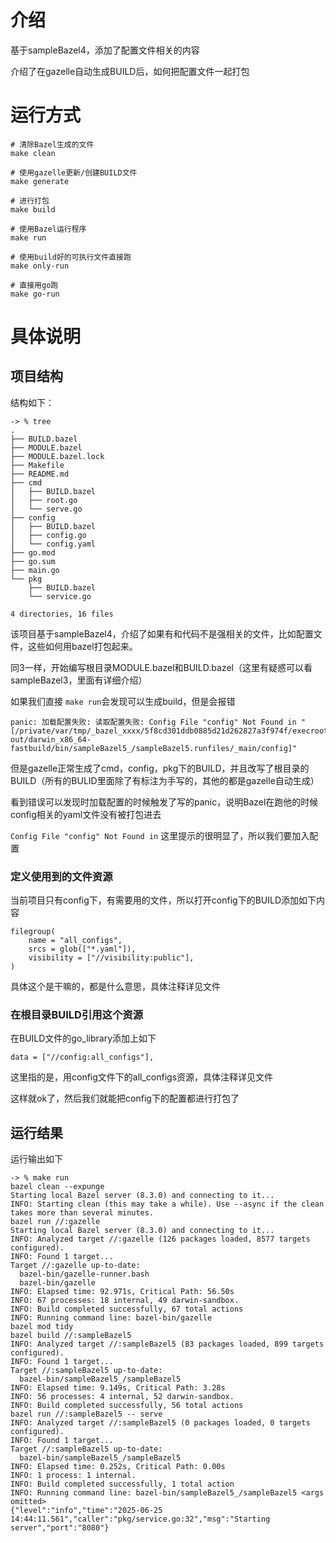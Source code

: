 # 介绍

基于sampleBazel4，添加了配置文件相关的内容

介绍了在gazelle自动生成BUILD后，如何把配置文件一起打包

# 运行方式

```
# 清除Bazel生成的文件
make clean

# 使用gazelle更新/创建BUILD文件
make generate

# 进行打包
make build

# 使用Bazel运行程序
make run

# 使用build好的可执行文件直接跑
make only-run

# 直接用go跑
make go-run
```

# 具体说明

## 项目结构

结构如下：

```
-> % tree
.
├── BUILD.bazel
├── MODULE.bazel
├── MODULE.bazel.lock
├── Makefile
├── README.md
├── cmd
│   ├── BUILD.bazel
│   ├── root.go
│   └── serve.go
├── config
│   ├── BUILD.bazel
│   ├── config.go
│   └── config.yaml
├── go.mod
├── go.sum
├── main.go
└── pkg
    ├── BUILD.bazel
    └── service.go

4 directories, 16 files
```

该项目基于sampleBazel4，介绍了如果有和代码不是强相关的文件，比如配置文件，这些如何用bazel打包起来。

同3一样，开始编写根目录MODULE.bazel和BUILD.bazel（这里有疑惑可以看sampleBazel3，里面有详细介绍）

如果我们直接 `make run`会发现可以生成build，但是会报错

```
panic: 加载配置失败: 读取配置失败: Config File "config" Not Found in "[/private/var/tmp/_bazel_xxxx/5f8cd301ddb0885d21d262827a3f974f/execroot/_main/bazel-out/darwin_x86_64-fastbuild/bin/sampleBazel5_/sampleBazel5.runfiles/_main/config]"
```

但是gazelle正常生成了cmd，config，pkg下的BUILD，并且改写了根目录的BUILD（所有的BULID里面除了有标注为手写的，其他的都是gazelle自动生成）

看到错误可以发现时加载配置的时候触发了写的panic，说明Bazel在跑他的时候config相关的yaml文件没有被打包进去

`Config File "config" Not Found in` 这里提示的很明显了，所以我们要加入配置

### 定义使用到的文件资源

当前项目只有config下，有需要用的文件，所以打开config下的BUILD添加如下内容

```
filegroup(
    name = "all_configs",
    srcs = glob(["*.yaml"]),
    visibility = ["//visibility:public"],
)
```

具体这个是干嘛的，都是什么意思，具体注释详见文件

### 在根目录BUILD引用这个资源

在BUILD文件的go_library添加上如下

```
data = ["//config:all_configs"],

```

这里指的是，用config文件下的all_configs资源，具体注释详见文件

这样就ok了，然后我们就能把config下的配置都进行打包了

## 运行结果

运行输出如下

```
-> % make run  
bazel clean --expunge
Starting local Bazel server (8.3.0) and connecting to it...
INFO: Starting clean (this may take a while). Use --async if the clean takes more than several minutes.
bazel run //:gazelle
Starting local Bazel server (8.3.0) and connecting to it...
INFO: Analyzed target //:gazelle (126 packages loaded, 8577 targets configured).
INFO: Found 1 target...
Target //:gazelle up-to-date:
  bazel-bin/gazelle-runner.bash
  bazel-bin/gazelle
INFO: Elapsed time: 92.971s, Critical Path: 56.50s
INFO: 67 processes: 18 internal, 49 darwin-sandbox.
INFO: Build completed successfully, 67 total actions
INFO: Running command line: bazel-bin/gazelle
bazel mod tidy
bazel build //:sampleBazel5
INFO: Analyzed target //:sampleBazel5 (83 packages loaded, 899 targets configured).
INFO: Found 1 target...
Target //:sampleBazel5 up-to-date:
  bazel-bin/sampleBazel5_/sampleBazel5
INFO: Elapsed time: 9.149s, Critical Path: 3.28s
INFO: 56 processes: 4 internal, 52 darwin-sandbox.
INFO: Build completed successfully, 56 total actions
bazel run //:sampleBazel5 -- serve
INFO: Analyzed target //:sampleBazel5 (0 packages loaded, 0 targets configured).
INFO: Found 1 target...
Target //:sampleBazel5 up-to-date:
  bazel-bin/sampleBazel5_/sampleBazel5
INFO: Elapsed time: 0.252s, Critical Path: 0.00s
INFO: 1 process: 1 internal.
INFO: Build completed successfully, 1 total action
INFO: Running command line: bazel-bin/sampleBazel5_/sampleBazel5 <args omitted>
{"level":"info","time":"2025-06-25 14:44:11.561","caller":"pkg/service.go:32","msg":"Starting server","port":"8080"}
```
